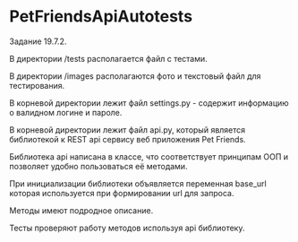 # PetFriendsApiAutotests
Задание 19.7.2.

В директории /tests располагается файл с тестами.

В директории /images располагаются фото и текстовый файл для тестирования.

В корневой директории лежит файл settings.py - содержит информацию о валидном логине и пароле.

В корневой директории лежит файл api.py, который является библиотекой к REST api сервису веб приложения Pet Friends.

Библиотека api написана в классе, что соответствует принципам ООП и позволяет удобно пользоваться её методами. 

При инициализации библиотеки объявляется переменная base_url которая используется при формировании url для запроса.

Методы имеют подродное описание.

Тесты проверяют работу методов используя api библиотеку.
